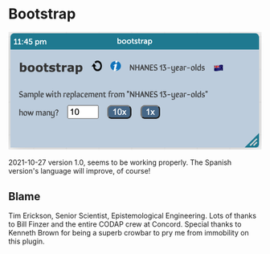 # Bootstrap

![bootstrap picture](help/art/bootstrap-plugin-basic.png)

2021-10-27 version 1.0, seems to be working properly. The Spanish version's language will improve, of course!

## Blame
Tim Erickson, Senior Scientist, Epistemological Engineering. 
Lots of thanks to Bill Finzer and the entire CODAP crew at Concord.
Special thanks to Kenneth Brown for being a superb crowbar to pry me from immobility on this plugin. 
